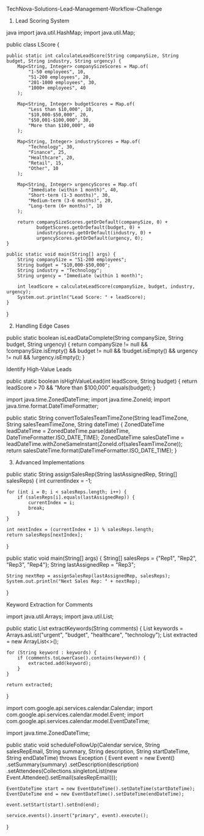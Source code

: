TechNova-Solutions-Lead-Management-Workflow-Challenge

1. Lead Scoring System

java
import java.util.HashMap;
import java.util.Map;

public class LScore {

    public static int calculateLeadScore(String companySize, String budget, String industry, String urgency) {
        Map<String, Integer> companySizeScores = Map.of(
            "1-50 employees", 10,
            "51-200 employees", 20,
            "201-1000 employees", 30,
            "1000+ employees", 40
        );

        Map<String, Integer> budgetScores = Map.of(
            "Less than $10,000", 10,
            "$10,000-$50,000", 20,
            "$50,001-$100,000", 30,
            "More than $100,000", 40
        );

        Map<String, Integer> industryScores = Map.of(
            "Technology", 30,
            "Finance", 25,
            "Healthcare", 20,
            "Retail", 15,
            "Other", 10
        );

        Map<String, Integer> urgencyScores = Map.of(
            "Immediate (within 1 month)", 40,
            "Short-term (1-3 months)", 30,
            "Medium-term (3-6 months)", 20,
            "Long-term (6+ months)", 10
        );

        return companySizeScores.getOrDefault(companySize, 0) +
               budgetScores.getOrDefault(budget, 0) +
               industryScores.getOrDefault(industry, 0) +
               urgencyScores.getOrDefault(urgency, 0);
    }

    public static void main(String[] args) {
        String companySize = "51-200 employees";
        String budget = "$10,000-$50,000";
        String industry = "Technology";
        String urgency = "Immediate (within 1 month)";

        int leadScore = calculateLeadScore(companySize, budget, industry, urgency);
        System.out.println("Lead Score: " + leadScore);
    }
}


2. Handling Edge Cases


public static boolean isLeadDataComplete(String companySize, String budget, String urgency) {
    return companySize != null && !companySize.isEmpty() &&
           budget != null && !budget.isEmpty() &&
           urgency != null && !urgency.isEmpty();
}

Identify High-Value Leads


public static boolean isHighValueLead(int leadScore, String budget) {
    return leadScore > 70 && "More than $100,000".equals(budget);
}

import java.time.ZonedDateTime;
import java.time.ZoneId;
import java.time.format.DateTimeFormatter;

public static String convertToSalesTeamTimeZone(String leadTimeZone, String salesTeamTimeZone, String dateTime) {
    ZonedDateTime leadDateTime = ZonedDateTime.parse(dateTime, DateTimeFormatter.ISO_DATE_TIME);
    ZonedDateTime salesDateTime = leadDateTime.withZoneSameInstant(ZoneId.of(salesTeamTimeZone));
    return salesDateTime.format(DateTimeFormatter.ISO_DATE_TIME);
}

3. Advanced Implementations


public static String assignSalesRep(String lastAssignedRep, String[] salesReps) {
    int currentIndex = -1;

    for (int i = 0; i < salesReps.length; i++) {
        if (salesReps[i].equals(lastAssignedRep)) {
            currentIndex = i;
            break;
        }
    }

    int nextIndex = (currentIndex + 1) % salesReps.length;
    return salesReps[nextIndex];
}

public static void main(String[] args) {
    String[] salesReps = {"Rep1", "Rep2", "Rep3", "Rep4"};
    String lastAssignedRep = "Rep3";

    String nextRep = assignSalesRep(lastAssignedRep, salesReps);
    System.out.println("Next Sales Rep: " + nextRep);
}


Keyword Extraction for Comments 


import java.util.Arrays;
import java.util.List;

public static List<String> extractKeywords(String comments) {
    List<String> keywords = Arrays.asList("urgent", "budget", "healthcare", "technology");
    List<String> extracted = new ArrayList<>();

    for (String keyword : keywords) {
        if (comments.toLowerCase().contains(keyword)) {
            extracted.add(keyword);
        }
    }

    return extracted;
}



import com.google.api.services.calendar.Calendar;
import com.google.api.services.calendar.model.Event;
import com.google.api.services.calendar.model.EventDateTime;

import java.time.ZonedDateTime;

public static void scheduleFollowUp(Calendar service, String salesRepEmail, String summary, String description, String startDateTime, String endDateTime) throws Exception {
    Event event = new Event()
        .setSummary(summary)
        .setDescription(description)
        .setAttendees(Collections.singletonList(new Event.Attendee().setEmail(salesRepEmail)));

    EventDateTime start = new EventDateTime().setDateTime(startDateTime);
    EventDateTime end = new EventDateTime().setDateTime(endDateTime);

    event.setStart(start).setEnd(end);

    service.events().insert("primary", event).execute();
}
